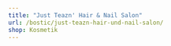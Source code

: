 ```yaml
---
title: "Just Teazn' Hair & Nail Salon"
url: /bostic/just-teazn-hair-und-nail-salon/
shop: Kosmetik
---
```

